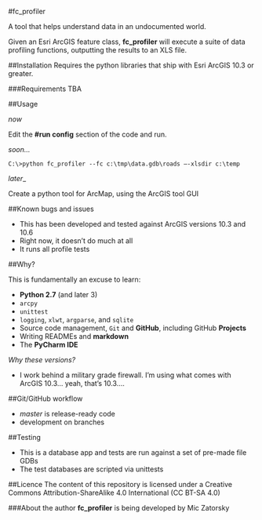 #fc_profiler

A tool that helps understand data in an undocumented world.

Given an Esri ArcGIS feature class, **fc_profiler** will execute a suite of data profiling functions, outputting the results to an XLS file.

##Installation
Requires the python libraries that ship with Esri ArcGIS 10.3 or greater.


###Requirements
TBA

##Usage

_now_

Edit the **#run config** section of the code and run.

_soon…_
```
C:\>python fc_profiler --fc c:\tmp\data.gdb\roads –-xlsdir c:\temp
```
_later__

Create a python tool for ArcMap, using the ArcGIS tool GUI

##Known bugs and issues
* This has been developed and tested against ArcGIS versions 10.3 and 10.6
* Right now, it doesn’t do much at all
* It runs all profile tests


##Why?

This is fundamentally an excuse to learn:
* **Python 2.7** (and later 3)
* ```arcpy```
* ```unittest```
* ```logging```, ```xlwt```, ```argparse```, and ```sqlite```
* Source code management, ```Git``` and **GitHub**, including GitHub **Projects** 
* Writing READMEs and **markdown**
* The **PyCharm IDE**

_Why these versions?_
* I work behind a military grade firewall. I’m using what comes with ArcGIS 10.3… yeah, that’s 10.3….

##Git/GitHub workflow
* _master_ is release-ready code
* development on branches

##Testing
* This is a database app and tests are run against a set of pre-made file GDBs
* The test databases are scripted via unittests

##Licence
The content of this repository is licensed under a Creative Commons Attribution-ShareAlike 4.0 International (CC BT-SA 4.0)


###About the author
**fc_profiler** is being developed by Mic Zatorsky


